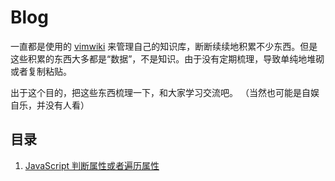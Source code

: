 # Blog

一直都是使用的 [vimwiki](https://github.com/vimwiki/vimwiki) 来管理自己的知识库，断断续续地积累不少东西。但是这些积累的东西大多都是“数据”，不是知识。由于没有定期梳理，导致单纯地堆砌或者复制粘贴。

出于这个目的，把这些东西梳理一下，和大家学习交流吧。
（当然也可能是自娱自乐，并没有人看）

## 目录

1. [JavaScript 判断属性或者遍历属性](https://github.com/22earth/blog/issues/1)
